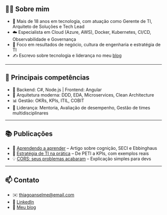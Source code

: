 ## 👨‍💻 Sobre mim

- 🎯 Mais de 18 anos em tecnologia, com atuação como Gerente de TI, Arquiteto de Soluções e Tech Lead
- ☁️ Especialista em Cloud (Azure, AWS), Docker, Kubernetes, CI/CD, Observabilidade e Governança
- 🧭 Foco em resultados de negócio, cultura de engenharia e estratégia de TI
- ✍️ Escrevo sobre tecnologia e liderança no meu [blog](https://www.anselme.com.br)

---

## 🚀 Principais competências

- 🔧 Backend: C#, Node.js | Frontend: Angular
- 🧠 Arquitetura moderna: DDD, EDA, Microservices, Clean Architecture
- 📊 Gestão: OKRs, KPIs, ITIL, COBIT
- 👥 Liderança: Mentoria, Avaliação de desempenho, Gestão de times multidisciplinares

---

## 📚 Publicações

- 🧠 [Aprendendo a aprender](#) – Artigo sobre cognição, SECI e Ebbinghaus
- 🎯 [Estratégia de TI na prática](#) – De PETI a KPIs, com exemplos reais
- 💡 [CORS: seus problemas acabaram](#) – Explicação simples para devs

---

## 📫 Contato

- ✉️ thiagoanselme@email.com
- 🔗 [LinkedIn](https://www.linkedin.com/in/thiagoanselme/)
- 📝 [Meu blog](https://www.anselme.com.br)
